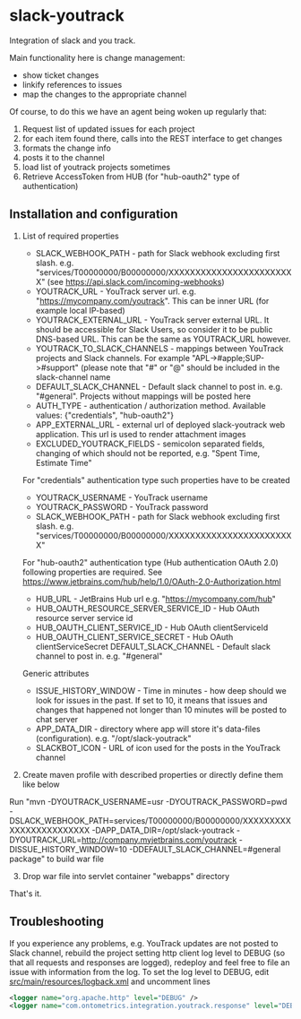 slack-youtrack
==============

Integration of slack and you track.

Main functionality here is change management:

* show ticket changes
* linkify references to issues
* map the changes to the appropriate channel

Of course, to do this we have an agent being woken up regularly that:

1. Request list of updated issues for each project
1. for each item found there, calls into the REST interface to get changes
1. formats the change info
1. posts it to the channel
1. load list of youtrack projects sometimes
1. Retrieve AccessToken from HUB (for "hub-oauth2" type of authentication)

Installation and configuration
------------
1. List of required properties
    * SLACK_WEBHOOK_PATH - path for Slack webhook excluding first slash. e.g. "services/T00000000/B00000000/XXXXXXXXXXXXXXXXXXXXXXXX" (see https://api.slack.com/incoming-webhooks)
    * YOUTRACK_URL - YouTrack server url. e.g. "https://mycompany.com/youtrack". This can be inner URL (for example local IP-based)
    * YOUTRACK_EXTERNAL_URL - YouTrack server external URL. It should be accessible for Slack Users, so consider it to be public DNS-based URL. This can be the same as YOUTRACK_URL however.
    * YOUTRACK_TO_SLACK_CHANNELS - mappings between YouTrack projects and Slack channels. For example "APL->#apple;SUP->#support" (please note that "#" or "@" should be included in the slack-channel name
    * DEFAULT_SLACK_CHANNEL - Default slack channel to post in. e.g. "#general". Projects without mappings will be posted here
    * AUTH_TYPE - authentication / authorization method. Available values: {"credentials", "hub-oauth2"}
    * APP_EXTERNAL_URL - external url of deployed slack-youtrack web application. This url is used to render attachment images 
    * EXCLUDED_YOUTRACK_FIELDS - semicolon separated fields, changing of which should not be reported, e.g. "Spent Time, Estimate Time"
    
    For "credentials"  authentication type such properties have to be created
    
    * YOUTRACK_USERNAME - YouTrack username
    * YOUTRACK_PASSWORD - YouTrack password
    * SLACK_WEBHOOK_PATH - path for Slack webhook excluding first slash. e.g. "services/T00000000/B00000000/XXXXXXXXXXXXXXXXXXXXXXXX"

    For "hub-oauth2" authentication type (Hub authentication OAuth 2.0) following properties are required. 
    See https://www.jetbrains.com/hub/help/1.0/OAuth-2.0-Authorization.html
    
    * HUB_URL - JetBrains Hub url e.g. "https://mycompany.com/hub"
    * HUB_OAUTH_RESOURCE_SERVER_SERVICE_ID - Hub OAuth resource server service id
    * HUB_OAUTH_CLIENT_SERVICE_ID - Hub OAuth clientServiceId
    * HUB_OAUTH_CLIENT_SERVICE_SECRET - Hub OAuth clientServiceSecret    DEFAULT_SLACK_CHANNEL - Default slack channel to post in. e.g. "#general"

    Generic attributes
    * ISSUE_HISTORY_WINDOW - Time in minutes - how deep should we look for issues in the past. If set to 10, it means that issues and changes that happened not longer than 10 minutes will be posted to chat server
    * APP_DATA_DIR - directory where app will store it's data-files (configuration). e.g. "/opt/slack-youtrack"
    * SLACKBOT_ICON - URL of icon used for the posts in the YouTrack channel

2. Create maven profile with described properties or directly define them like below

Run "mvn -DYOUTRACK_USERNAME=usr -DYOUTRACK_PASSWORD=pwd -DSLACK_WEBHOOK_PATH=services/T00000000/B00000000/XXXXXXXXXXXXXXXXXXXXXXXX -DAPP_DATA_DIR=/opt/slack-youtrack -DYOUTRACK_URL=http://company.myjetbrains.com/youtrack -DISSUE_HISTORY_WINDOW=10 -DDEFAULT_SLACK_CHANNEL=#general package" to build war file

3. Drop war file into servlet container "webapps" directory

That's it.

Troubleshooting
------------

If you experience any problems, e.g. YouTrack updates are not posted to Slack channel, rebuild the project setting http client log level to DEBUG (so that all requests and responses are logged), redeploy and feel free to file an issue with information from the log. To set the log level to DEBUG, edit [src/main/resources/logback.xml](https://github.com/ontometrics/slack-youtrack/blob/master/src/main/resources/logback.xml) and uncomment lines

```xml
<logger name="org.apache.http" level="DEBUG" />
<logger name="com.ontometrics.integration.youtrack.response" level="DEBUG" />
```
